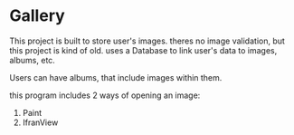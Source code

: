 # Gallery

This project is built to store user's images. theres no image validation, but this project is kind of old.
uses a Database to link user's data to images, albums, etc.

Users can have albums, that include images within them.

this program includes 2 ways of opening an image:
  1. Paint
  2. IfranView
